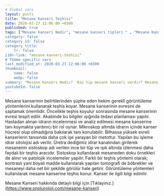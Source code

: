 ```yaml
---
# Global vars
layout: posts
title: "Mesane Kanseri Teşhisi"
date: 2020-03-27 12:06:00 +0300
published: true
tags: ["Mesane Kanseri Nedir", "mesane kanseri tipleri " , "Mesane Kanseri neden olur" , "Mesane kanseri ve sigara", "Mesane Kanseri belirti", "Mesane kanseri teşhis", "Mesane kanseri evre", "Mesane kanseri tedavi", "Mesane kanseri ameliyatı", "Mesane kanseri kapalı ameliyatı" , "Mesane kanseri açık ameliyatı" , "Radikal sistektomi nedir", "Radikal sistektomi ameliyatı", "Radikal sistektomi", "Mesane Kanseri" , Bağırsaktan mesane yapılması", "Yapay mesane" , "Yapay mesane ameliyatı" , "Mesane kanseri radyoterapi" , "Mesane kanseri kemoterapi" , "Mesane kanseri ameliyatı komplikasyonları", " Mesane kanseri yan etkileri"]
category: false
category_id: false
category_title:
    tr: false
i18n-link: "mesane-kanseri-teshisi"
# Theme specific vars
last_modified_at: 2020-03-27 12:06:00 +0300
thumbnail:
    name: false
    webp: false
summary: "Mesane Kanseri Nedir?  Kaç tip mesane kanseri vardır? Mesane kanseri ve sigara? Mesane Kanseri belirtileri? Mesane kanseri teşhisi? Mesane kanseri evreleri? Mesane kanseri tedavisi, Mesane kanseri ameliyatı, Radikal sistektomi nedir? Radikal sistektomi ameliyatı nasıl yapılır? Bağırsaktan mesane yapılması, Yapay mesane"
youtubeId: false
---
```






Mesane kanserinin belirtilerinden şüphe eden hekim gerekli görüntüleme yöntemlerini kullanarak teşhis koyar. Mesane kanserinin evresini de saptamak önemlidir. Öncelikle teşhis koyulur sonrasında mesane kanserinin evresi tespit edilir. Akabinde bu bilgiler ışığında tedavi planlaması yapılır. Hastadan alınan idrarın incelenmesi ve analiz edilmesi mesane kanserine tanı koymakta yardımcı bir rol oynar. Mikroskop altında idrarın içinde kanser hücresi olup olmadığına bakılarak tanı konulabilir. Bilhassa yüksek evreli kanserlerin tanısında daha çok işe yarayan bir metottur. Yapılan bu işleme idrar sitolojisi adı verilir. Üretra dediğimiz idrar kanalından girilerek mesanenin sistoskop adı verilen ince bir tüp ve ışık altında izlenmesi daha faydalı bir teşhis aracıdır. Sistoskop kullanılarak mesaneden doku örnekleri de alınır ve patolojik incelemeler yapılır. Farklı bir teşhis yöntemi olarak; kontraslı yani boyalı madde kullanılarak yapılan tomografi de böbrekler ve mesaneyi daha net bir şekilde görülür hale getirir. Görüntüleme yöntemleri kullanılarak mesane kanserine teşhis konur. Kanser ile ilgili bilgi edinilir.


Mesane Kanseri hakkında detaylı bilgi için [Tıklayınız.] (https://www.onoluroloji.com/mesane-kanseri)
